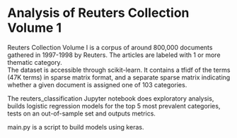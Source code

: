 # Analysis of Reuters Collection Volume 1

Reuters Collection Volume I is a corpus of around 800,000 documents gathered in
1997-1998 by Reuters.  The articles are labeled with 1 or more thematic category.  
The dataset is accessible through scikit-learn.  It contains a tfidf of the terms 
(47K terms) in sparse matrix format, and a separate sparse matrix indicating 
whether a given document is assigned one of 103 categories.

The reuters_classification Jupyter notebook does exploratory analysis, builds
logistic regression models for the top 5 most prevalent categories, tests on
an out-of-sample set and outputs metrics.  

main.py is a script to build models using keras.  